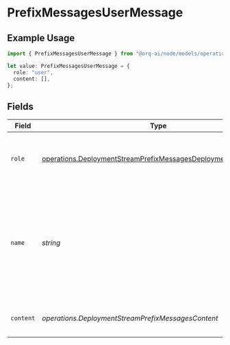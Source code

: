 # PrefixMessagesUserMessage

## Example Usage

```typescript
import { PrefixMessagesUserMessage } from "@orq-ai/node/models/operations";

let value: PrefixMessagesUserMessage = {
  role: "user",
  content: [],
};
```

## Fields

| Field                                                                                                                                              | Type                                                                                                                                               | Required                                                                                                                                           | Description                                                                                                                                        |
| -------------------------------------------------------------------------------------------------------------------------------------------------- | -------------------------------------------------------------------------------------------------------------------------------------------------- | -------------------------------------------------------------------------------------------------------------------------------------------------- | -------------------------------------------------------------------------------------------------------------------------------------------------- |
| `role`                                                                                                                                             | [operations.DeploymentStreamPrefixMessagesDeploymentsRequestRole](../../models/operations/deploymentstreamprefixmessagesdeploymentsrequestrole.md) | :heavy_check_mark:                                                                                                                                 | The role of the messages author, in this case `user`.                                                                                              |
| `name`                                                                                                                                             | *string*                                                                                                                                           | :heavy_minus_sign:                                                                                                                                 | An optional name for the participant. Provides the model information to differentiate between participants of the same role.                       |
| `content`                                                                                                                                          | *operations.DeploymentStreamPrefixMessagesContent*                                                                                                 | :heavy_check_mark:                                                                                                                                 | The contents of the user message.                                                                                                                  |